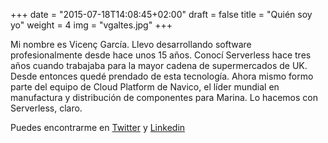 +++
date = "2015-07-18T14:08:45+02:00"
draft = false
title = "Quién soy yo"
weight = 4
img = "vgaltes.jpg"
+++

Mi nombre es Vicenç García. Llevo desarrollando software profesionalmente desde hace unos 15 años. Conocí Serverless hace tres años cuando trabajaba para la mayor cadena de supermercados de UK. Desde entonces quedé prendado de esta tecnología. Ahora mismo formo parte del equipo de Cloud Platform de Navico, el líder mundial en manufactura y distribución de componentes para Marina. Lo hacemos con Serverless, claro.

Puedes encontrarme en <a href="https://twitter.com/vgaltes">Twitter</a> y <a href="https://linkedin.com/in/vgaltes">Linkedin</a> 
